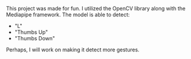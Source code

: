 This project was made for fun. I utilized the OpenCV library along with the Mediapipe framework. The model is able to detect:
- "L"
- "Thumbs Up"
- "Thumbs Down"

Perhaps, I will work on making it detect more gestures. 
